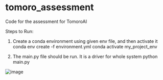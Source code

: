# tomoro_assessment
Code for the assessment for TomoroAI

Steps to Run:

1. Create a conda environment using given env file, and then activate it
conda env create -f environment.yml
conda activate my_project_env

2. The main.py file should be run. It is a driver for whole system
python main.py


![image](https://github.com/user-attachments/assets/406e7be6-9fbd-4c52-aa9c-cf68e0e61552)

